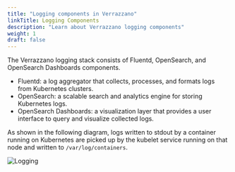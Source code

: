 ```yaml
---
title: "Logging components in Verrazzano"
linkTitle: Logging Components
description: "Learn about Verrazzano logging components"
weight: 1
draft: false
---
```


The Verrazzano logging stack consists of Fluentd, OpenSearch, and OpenSearch Dashboards components.

* Fluentd: a log aggregator that collects, processes, and formats logs from Kubernetes clusters.
* OpenSearch: a scalable search and analytics engine for storing Kubernetes logs.
* OpenSearch Dashboards: a visualization layer that provides a user interface to query and visualize collected logs.

As shown in the following diagram, logs written to stdout by a container running on Kubernetes are picked up by the kubelet service running on that node and written to `/var/log/containers`.

![Logging](/docs/images/logging.png)
